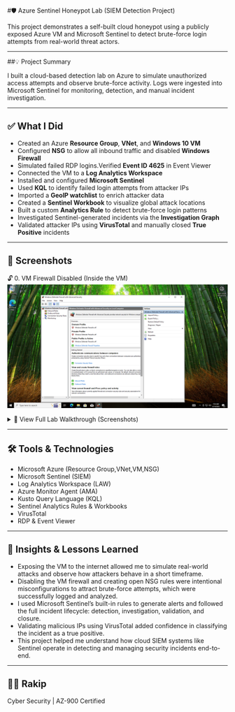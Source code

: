 #🛡️ Azure Sentinel Honeypot Lab (SIEM Detection Project)

This project demonstrates a self-built cloud honeypot using a publicly exposed Azure VM and Microsoft Sentinel to detect brute-force login attempts from real-world threat actors.

---

##💡 Project Summary

I built a cloud-based detection lab on Azure to simulate unauthorized access attempts and observe brute-force activity. Logs were ingested into Microsoft Sentinel for monitoring, detection, and manual incident investigation.

---

## ✅ What I Did

- Created an Azure **Resource Group**, **VNet**, and **Windows 10 VM**
- Configured **NSG** to allow all inbound traffic and disabled **Windows Firewall**
- Simulated failed RDP logins.Verified **Event ID 4625** in Event Viewer
- Connected the VM to a **Log Analytics Workspace**
- Installed and configured **Microsoft Sentinel**
- Used **KQL** to identify failed login attempts from attacker IPs
- Imported a **GeoIP watchlist** to enrich attacker data
- Created a **Sentinel Workbook** to visualize global attack locations
- Built a custom **Analytics Rule** to detect brute-force login patterns
- Investigated Sentinel-generated incidents via the **Investigation Graph**
- Validated attacker IPs using **VirusTotal** and manually closed **True Positive** incidents

---

## 📸 Screenshots 

🔓 0. VM Firewall Disabled (Inside the VM)
   ![Firewall Off](images/VM-FirewallsOff.png)

<details>
<summary>🔎 View Full Lab Walkthrough (Screenshots)</summary>
   

🔓 1. NSG Rule - Exposing VM to Inbound Traffic
    ![NSG Rule](images/NSG-Rule.png)
    
📊 2. KQL Query to Detect Failed Logins + GeoIP Lookup
    ![KQL Query + GeoIP](images/Logs-KQL-geo-search.png)

🌍 3. Global Attack Map - Brute Force Sources
   ![Geo Map](images/geo-map.png)

🚨 4.Logic App Automation Flow (Incident Trigger → Email)
    ![Logic App Designer](images/EmailOnBruteForceIncident(LogicApp).png)

   5.🔧Incident Email Alert (From Logic App)
   ![Email Alert](images/incident-email-alert.png)

   6.🧠Sentinel Generating Multiple Brute Force Incidents
   ![Incidents List](images/incidents.png)

 🕵️‍♂️ 7. Sentinel Incident Graph - Attack Entity Mapping
    ![Investigation Graph](images/investigation_graph.png)

🌐 8. Attacker Entity Investigation (IP Profile in Sentinel)
    ![Entity Details](images/investigation.png)

🧪 9. Verifying Attacker IP via VirusTotal
![VirusTotal Scan](images/virus_total.png)

✅ 10. Confirmed True Positive + Closed Incident
   ![Closed Incident](images/incident_closed.png)

🚫 11. Manual NSG Rule to Block Malicious IP  
   ![NSG Deny Rule](images/NSG-DenyMaliciousIP.png)

🧪 12. IP Flow Verification – Deny Rule Working  
   ![Flow Verify Denied](images/VerifyMaliciousIP-Denied.png)


   
</details>

---

## 🛠️ Tools & Technologies

- Microsoft Azure (Resource Group,VNet,VM,NSG)
- Microsoft Sentinel (SIEM)
- Log Analytics Workspace (LAW)
- Azure Monitor Agent (AMA)
- Kusto Query Language (KQL)
- Sentinel Analytics Rules & Workbooks
- VirusTotal
- RDP & Event Viewer

---

## 🧠 Insights & Lessons Learned

- Exposing the VM to the internet allowed me to simulate real-world attacks and observe how attackers behave in a short timeframe.
- Disabling the VM firewall and creating open NSG rules were intentional misconfigurations to attract brute-force attempts, which were successfully logged and analyzed.
- I used Microsoft Sentinel’s built-in rules to generate alerts and followed the full incident lifecycle: detection, investigation, validation, and closure.
- Validating malicious IPs using VirusTotal added confidence in classifying the incident as a true positive.
- This project helped me understand how cloud SIEM systems like Sentinel operate in detecting and managing security incidents end-to-end.

---

## 🙋‍♂️ Rakip
 
Cyber Security | AZ-900 Certified   
  
<!--📫 [LinkedIn] | [GitHub] -->
